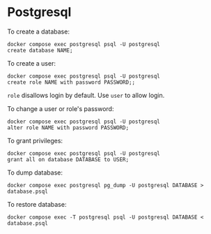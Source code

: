 # Postgresql

To create a database:
```
docker compose exec postgresql psql -U postgresql
create database NAME;
```

To create a user:
```
docker compose exec postgresql psql -U postgresql
create role NAME with password PASSWORD;;
```

`role` disallows login by default. Use `user` to allow login.

To change a user or role's password:
```
docker compose exec postgresql psql -U postgresql
alter role NAME with password PASSWORD;
```

To grant privileges:
```
docker compose exec postgresql psql -U postgresql
grant all on database DATABASE to USER;
```

To dump database:
```
docker compose exec postgresql pg_dump -U postgresql DATABASE > database.psql
```

To restore database:
```
docker compose exec -T postgresql psql -U postgresql DATABASE < database.psql
```


